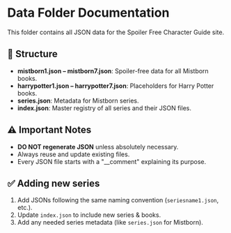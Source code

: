 # Data Folder Documentation

This folder contains all JSON data for the Spoiler Free Character Guide site.

## 📂 Structure
- **mistborn1.json – mistborn7.json**: Spoiler-free data for all Mistborn books.
- **harrypotter1.json – harrypotter7.json**: Placeholders for Harry Potter books.
- **series.json**: Metadata for Mistborn series.
- **index.json**: Master registry of all series and their JSON files.

## ⚠️ Important Notes
- **DO NOT regenerate JSON** unless absolutely necessary.
- Always reuse and update existing files.
- Every JSON file starts with a "__comment" explaining its purpose.

## ✅ Adding new series
1. Add JSONs following the same naming convention (`seriesname1.json`, etc.).
2. Update `index.json` to include new series & books.
3. Add any needed series metadata (like `series.json` for Mistborn).

